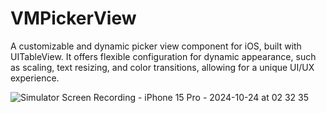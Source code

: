 # VMPickerView

A customizable and dynamic picker view component for iOS, built with UITableView. It offers flexible configuration for dynamic appearance, such as scaling, text resizing, and color transitions, allowing for a unique UI/UX experience.

![Simulator Screen Recording - iPhone 15 Pro - 2024-10-24 at 02 32 35](https://github.com/user-attachments/assets/0dd7b831-736c-4e0c-a5f3-28a7beb1e851)
